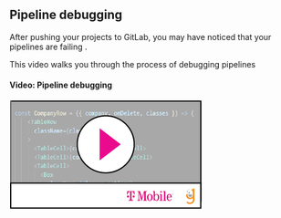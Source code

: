## Pipeline debugging

After pushing your projects to GitLab, you may have noticed that your pipelines are failing . 

This video walks you through the process of debugging pipelines 

#### Video: Pipeline debugging
[![](video-player.png)](https://youtu.be/tXtPJPCzSTY) 

